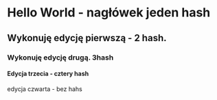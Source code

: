 # Hello World - nagłówek jeden hash

## Wykonuję edycję pierwszą - 2 hash.

### Wykonuję edycję drugą. 3hash
#### Edycja trzecia - cztery hash

edycja czwarta - bez hahs


